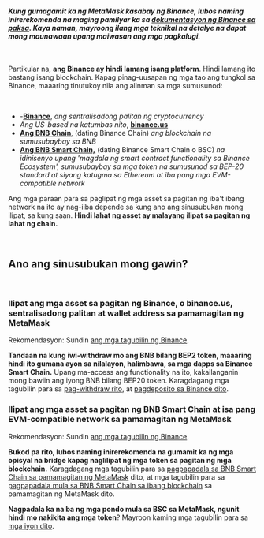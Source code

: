 #### *Kung gumagamit ka ng MetaMask kasabay ng Binance, lubos naming inirerekomenda na maging pamilyar ka sa [dokumentasyon ng Binance sa paksa](https://docs.binance.org/smart-chain/wallet/metamask.html). Kaya naman, mayroong ilang mga teknikal na detalye **na dapat mong maunawaan upang maiwasan ang mga pagkalugi**.*


 


Partikular na, **ang Binance ay hindi lamang isang platform**. Hindi lamang ito bastang isang blockchain. Kapag pinag-uusapan ng mga tao ang tungkol sa Binance, maaaring tinutukoy nila ang alinman sa mga sumusunod:


 


* -[**Binance**](https://www.binance.com/en), *ang sentralisadong palitan ng cryptocurrency*
* *Ang US-based na katumbas nito*, [**binance.us**](https://www.binance.us/en/home)
* [**Ang BNB Chain**](https://www.binance.com/en/blog/all/binance-chain-blockchain-for-exchanging-the-world-304219301536473088), (dating Binance Chain) *ang blockchain na sumusubaybay sa BNB*
* [**Ang BNB Smart Chain,**](https://www.binance.org/en/smartChain) (dating Binance Smart Chain o BSC) *na idinisenyo upang 'magdala ng smart contract functionality sa Binance Ecosystem', sumusubaybay sa mga token na sumusunod sa BEP-20 standard at siyang katugma sa Ethereum at iba pang mga EVM-compatible network*


Ang mga paraan para sa paglipat ng mga asset sa pagitan ng iba't ibang network na ito ay nag-iiba depende sa kung ano ang sinusubukan mong ilipat, sa kung saan. **Hindi lahat ng asset ay malayang ilipat sa pagitan ng lahat ng chain.**


 


Ano ang sinusubukan mong gawin?
-------------------------------


 


### Ilipat ang mga asset sa pagitan ng Binance, o binance.us, sentralisadong palitan at wallet address sa pamamagitan ng MetaMask


Rekomendasyon: Sundin [ang mga tagubilin ng Binance](https://www.binance.com/en/support/faq/115003670492).


**Tandaan na kung iwi-withdraw mo ang BNB bilang BEP2 token, maaaring hindi ito gumana ayon sa nilalayon, halimbawa, sa mga dapps sa Binance Smart Chain.** Upang ma-access ang functionality na ito, kakailanganin mong bawiin ang iyong BNB bilang BEP20 token. Karagdagang mga tagubilin para sa [pag-withdraw rito](https://support.metamask.io/hc/en-us/articles/4416069050011), at [pagdeposito sa Binance dito](https://support.metamask.io/hc/en-us/articles/4411972525851).  
  



### Ilipat ang mga asset sa pagitan ng BNB Smart Chain at isa pang EVM-compatible network sa pamamagitan ng MetaMask


Rekomendasyon: Sundin [ang mga tagubilin ng Binance](https://academy.binance.com/en/articles/how-to-recover-crypto-transferred-to-the-wrong-network-on-binance).


**Bukod pa rito, lubos naming inirerekomenda na gumamit ka ng mga opisyal na bridge kapag naglilipat ng mga token sa pagitan ng mga blockchain.** Karagdagang mga tagubilin para sa [pagpapadala sa BNB Smart Chain sa pamamagitan ng MetaMask](https://support.metamask.io/hc/en-us/articles/360059408871) dito, at mga tagubilin para sa [pagpapadala mula sa BNB Smart Chain sa ibang blockchain](https://support.metamask.io/hc/en-us/articles/4404464724635) sa pamamagitan ng MetaMask dito. 


**Nagpadala ka na ba ng mga pondo mula sa BSC sa MetaMask, ngunit hindi mo nakikita ang mga token**? Mayroon kaming mga tagubilin para sa [mga iyon dito](https://support.metamask.io/hc/en-us/articles/360059876052).


 

